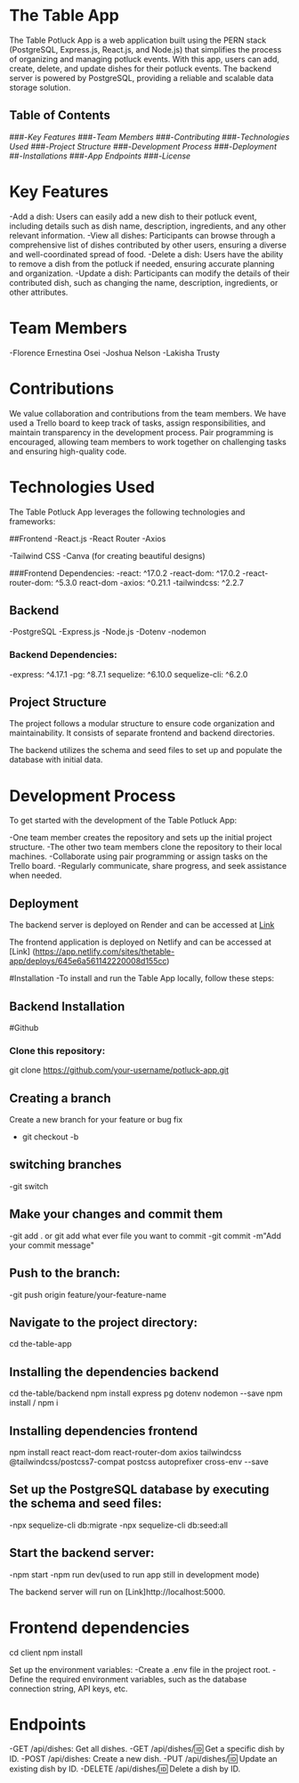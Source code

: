 
# The Table App

The Table Potluck App is a web application built using the PERN stack (PostgreSQL, Express.js, React.js, and Node.js) that simplifies the process of organizing and managing potluck events. With this app, users can add, create, delete, and update dishes for their potluck events. The backend server is powered by PostgreSQL, providing a reliable and scalable data storage solution.

## Table of Contents
###-_Key Features_
###-_Team Members_
###-_Contributing_
###-_Technologies Used_
###-_Project Structure_
###-_Development Process_
###-_Deployment_
##-_Installations_
###-_App Endpoints_
###-_License_


# Key Features
-Add a dish: Users can easily add a new dish to their potluck event, including details such as dish name, description, ingredients, and any other relevant information.
-View all dishes: Participants can browse through a comprehensive list of dishes contributed by other users, ensuring a diverse and well-coordinated spread of food.
-Delete a dish: Users have the ability to remove a dish from the potluck if needed, ensuring accurate planning and organization.
-Update a dish: Participants can modify the details of their contributed dish, such as changing the name, description, ingredients, or other attributes.

# Team Members
-Florence Ernestina Osei
-Joshua Nelson
-Lakisha Trusty

# Contributions
We value collaboration and contributions from the team members. We have used a Trello board to keep track of tasks, assign responsibilities, and maintain transparency in the development process. Pair programming is encouraged, allowing team members to work together on challenging tasks and ensuring high-quality code.



# Technologies Used
The Table Potluck App leverages the following technologies and frameworks:

##Frontend
-React.js
-React Router
-Axios


-Tailwind CSS
-Canva (for creating beautiful designs)

###Frontend Dependencies:
-react: ^17.0.2
-react-dom: ^17.0.2
-react-router-dom: ^5.3.0
react-dom
-axios: ^0.21.1
-tailwindcss: ^2.2.7

## Backend
-PostgreSQL
-Express.js
-Node.js
-Dotenv
-nodemon

### Backend Dependencies:
-express: ^4.17.1
-pg: ^8.7.1
sequelize: ^6.10.0
sequelize-cli: ^6.2.0


## Project Structure
The project follows a modular structure to ensure code organization and maintainability. It consists of separate frontend and backend directories.

The backend utilizes the schema and seed files to set up and populate the database with initial data.


# Development Process
To get started with the development of the Table Potluck App:

-One team member creates the repository and sets up the initial project structure.
-The other two team members clone the repository to their local machines.
-Collaborate using pair programming or assign tasks on the Trello board.
-Regularly communicate, share progress, and seek assistance when needed.

## Deployment
The backend server is deployed on Render and can be accessed at [Link](https://the-table-backend.onrender.com)

The frontend application is deployed on Netlify and can be accessed at [Link] 
(https://app.netlify.com/sites/thetable-app/deploys/645e6a561142220008d155cc)


#Installation
-To install and run the Table App locally, follow these steps:

## Backend Installation 
#Github 
### Clone this repository:
git clone https://github.com/your-username/potluck-app.git

## Creating a branch 
Create a new branch for your feature or bug fix
- git checkout -b <name the branch>

## switching branches
-git switch <name of branch you want to switch to>

## Make your changes and commit them
-git add . or git add what ever file you want to commit
-git commit -m"Add your commit message"

## Push to the branch:
-git push origin feature/your-feature-name


## Navigate to the project directory:
cd the-table-app

## Installing the dependencies backend
cd the-table/backend
npm install express pg dotenv nodemon --save
npm install / npm i

## Installing dependencies frontend
npm install react react-dom react-router-dom axios tailwindcss @tailwindcss/postcss7-compat postcss autoprefixer cross-env --save

## Set up the PostgreSQL database by executing the schema and seed files:
-npx sequelize-cli db:migrate
-npx sequelize-cli db:seed:all

## Start the backend server:
-npm start
-npm run dev(used to run app still in development mode)

The backend server will run on [Link]http://localhost:5000.

# Frontend dependencies
cd client
npm install

Set up the environment variables:
-Create a .env file in the project root.
-Define the required environment variables, such as the database connection string, API keys, etc.

#
# Endpoints
-GET /api/dishes: Get all dishes.
-GET /api/dishes/:id: Get a specific dish by ID.
-POST /api/dishes: Create a new dish.
-PUT /api/dishes/:id: Update an existing dish by ID.
-DELETE /api/dishes/:id: Delete a dish by ID.


